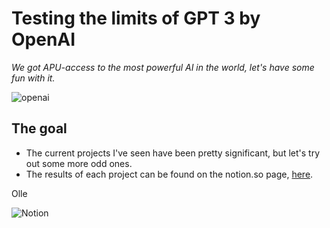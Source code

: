 # Testing the limits of GPT 3 by OpenAI 

*We got APU-access to the most powerful AI in the world, let's have some fun with it.*

![openai](https://openai.com/content/images/2019/05/openai-cover.png)

## The goal
* The current projects I've seen have been pretty significant, but let's try out some more odd ones. 
* The results of each project can be found on the notion.so page, [here](https://www.notion.so/dataalliance-io-adcc3cbb49ca454ba6405f1df69d2b9f).

Olle 

![Notion](https://lh3.googleusercontent.com/proxy/prqkidrOQD25xvVnCdjBQKGpqqfbARF_CVSK9i7g80n5Ox6zQ8Grke930MMUVKyHB2g4H3z767-i8EF_RmLg_GQ9pbvLoefSNaNmbERydUdokWmVdgb12bW44rLI0nc6AubeF9yHPpdKsA)
